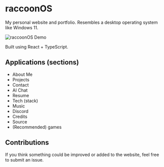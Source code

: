# raccoonOS

My personal website and portfolio. Resembles a desktop operating system like Windows 11.

![raccoonOS Demo](github/demo.gif)

Built using React + TypeScript.

## Applications (sections)

- About Me
- Projects
- Contact
- AI Chat
- Resume
- Tech (stack)
- Music
- Discord
- Credits
- Source
- (Recommended) games

## Contributions
If you think something could be improved or added to the website, feel free to submit an issue.
